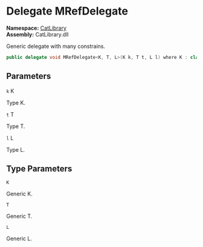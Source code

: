﻿# Delegate MRefDelegate

__Namespace:__ [CatLibrary](CatLibrary.md)  
__Assembly:__ CatLibrary.dll

Generic delegate with many constrains.

```csharp
public delegate void MRefDelegate<K, T, L>(K k, T t, L l) where K : class, IComparable where T : struct where L : Tom, IEnumerable<long>
```

## Parameters

`k` K

Type K.

`t` T

Type T.

`l` L

Type L.

## Type Parameters

`K`

Generic K.

`T`

Generic T.

`L`

Generic L.

